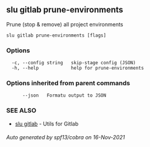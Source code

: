 ## slu gitlab prune-environments

Prune (stop & remove) all project environments

```
slu gitlab prune-environments [flags]
```

### Options

```
  -c, --config string   skip-stage config (JSON)
  -h, --help            help for prune-environments
```

### Options inherited from parent commands

```
      --json   Formatu output to JSON
```

### SEE ALSO

* [slu gitlab](slu_gitlab.md)	 - Utils for Gitlab

###### Auto generated by spf13/cobra on 16-Nov-2021
